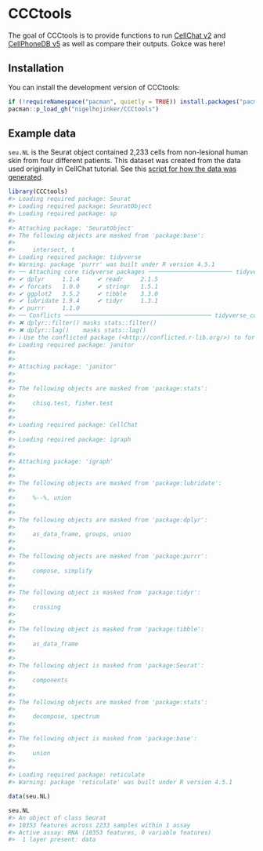 
<!-- README.md is generated from README.Rmd. Please edit that file -->

# CCCtools

<!-- badges: start -->

<!-- badges: end -->

The goal of CCCtools is to provide functions to run [CellChat
v2](https://github.com/jinworks/CellChat) and [CellPhoneDB
v5](https://github.com/ventolab/CellphoneDB/tree/master) as well as
compare their outputs. Gokce was here!

## Installation

You can install the development version of CCCtools:

``` r
if (!requireNamespace("pacman", quietly = TRUE)) install.packages("pacman")
pacman::p_load_gh("nigelhojinker/CCCtools")
```

## Example data

`seu.NL` is the Seurat object contained 2,233 cells from non-lesional
human skin from four different patients. This dataset was created from
the data used originally in CellChat tutorial. See this [script for how
the data was generated](data-raw/demo_data.md).

``` r
library(CCCtools)
#> Loading required package: Seurat
#> Loading required package: SeuratObject
#> Loading required package: sp
#> 
#> Attaching package: 'SeuratObject'
#> The following objects are masked from 'package:base':
#> 
#>     intersect, t
#> Loading required package: tidyverse
#> Warning: package 'purrr' was built under R version 4.5.1
#> ── Attaching core tidyverse packages ──────────────────────── tidyverse 2.0.0 ──
#> ✔ dplyr     1.1.4     ✔ readr     2.1.5
#> ✔ forcats   1.0.0     ✔ stringr   1.5.1
#> ✔ ggplot2   3.5.2     ✔ tibble    3.3.0
#> ✔ lubridate 1.9.4     ✔ tidyr     1.3.1
#> ✔ purrr     1.1.0
#> ── Conflicts ────────────────────────────────────────── tidyverse_conflicts() ──
#> ✖ dplyr::filter() masks stats::filter()
#> ✖ dplyr::lag()    masks stats::lag()
#> ℹ Use the conflicted package (<http://conflicted.r-lib.org/>) to force all conflicts to become errors
#> Loading required package: janitor
#> 
#> 
#> Attaching package: 'janitor'
#> 
#> 
#> The following objects are masked from 'package:stats':
#> 
#>     chisq.test, fisher.test
#> 
#> 
#> Loading required package: CellChat
#> 
#> Loading required package: igraph
#> 
#> 
#> Attaching package: 'igraph'
#> 
#> 
#> The following objects are masked from 'package:lubridate':
#> 
#>     %--%, union
#> 
#> 
#> The following objects are masked from 'package:dplyr':
#> 
#>     as_data_frame, groups, union
#> 
#> 
#> The following objects are masked from 'package:purrr':
#> 
#>     compose, simplify
#> 
#> 
#> The following object is masked from 'package:tidyr':
#> 
#>     crossing
#> 
#> 
#> The following object is masked from 'package:tibble':
#> 
#>     as_data_frame
#> 
#> 
#> The following object is masked from 'package:Seurat':
#> 
#>     components
#> 
#> 
#> The following objects are masked from 'package:stats':
#> 
#>     decompose, spectrum
#> 
#> 
#> The following object is masked from 'package:base':
#> 
#>     union
#> 
#> 
#> Loading required package: reticulate
#> Warning: package 'reticulate' was built under R version 4.5.1

data(seu.NL)

seu.NL
#> An object of class Seurat 
#> 10353 features across 2233 samples within 1 assay 
#> Active assay: RNA (10353 features, 0 variable features)
#>  1 layer present: data
```
